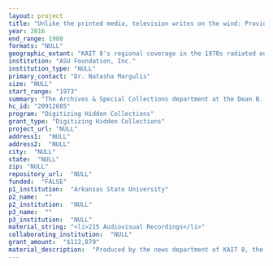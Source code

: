 ```yaml
--- 
layout: project 
title: "Unlike the printed media, television writes on the wind: Providing Access to KAIT 8's 16mm Color Newsfilm (1973-1980) from Northeast Arkansas and Southeast Missouri"
year: 2016
end_range: 1980
formats: "NULL"
geographic_extant: "KAIT 8's regional coverage in the 1970s radiated out ninety miles from Jonesboro, AR and included Clay, Craighead, Greene, Independence, Izard, Jackson, Lawrence, Mississippi, Poinsett, Randolph, and Sharp counties in Arkansas and Butler, Dunklin, Oregon, Pemiscot, and Ripley counties Missouri."
institution: "ASU Foundation, Inc."
institution_type: "NULL"
primary_contact: "Dr. Natasha Margulis"
size: "NULL"
start_range: "1973"
summary: "The Archives & Special Collections department at the Dean B. Ellis Library at Arkansas State University proposes a twenty-four month project to digitize 215 reels of 16mm color film with sound to create 6450+ individual files of KAIT 8 television news footage. Access copies of these records will become part of an online collection that is self-hosted on the Dean B. Ellis library's instance of DSpace. These records, and their accompanying metadata, will be made discoverable through the library's catalog, OCLC (including ArchiveGrid and WorldCat), and internet search engines. This audiovisual collection is the only one of its kind for northeast Arkansas and southeast Missouri and the film reels have been inaccessible for research and instruction due to physically unplayable film reels and an unavailable searchable index of metadata and digital surrogates."
hc_id: "20912605"
program: "Digitizing Hidden Collections"
grant_type: "Digitizing Hidden Collections"
project_url: "NULL"
address1:  "NULL"
address2:  "NULL"
city:  "NULL"
state:  "NULL"
zip: "NULL"
repository_url:  "NULL"
funded:  "FALSE"
p1_institution:  "Arkansas State University"
p2_name:  ""
p2_institution:  "NULL"
p3_name:  ""
p3_institution:  "NULL"
material_string: "<li>215 Audiovisual Recordings</li>"
collaborating_institution:  "NULL"
grant_amount:  "$112,879"
material_description:  "Produced by the news department of KAIT 8, the first and primary television station serving communities in northeast Arkansas and southeast Missouri, this collection of 225 reels of 16mm film covers the years 1973 through 1980. The collection's provenance harkens back to 1998 when Archives & Special Collections received the KAIT newsfilm collection as a transfer from the Arkansas State University Museum. The Museum had received it directly from KAIT 8, who were running out of storage space and switching to another format (videocassettes). The museum transferred these materials in their original, untouched format to the archives because its staff was unable to do anything with this film and they were out of storage space. The theme of these reels is local, regional, and national events and how they affected the Mississippi Delta community. The unique nature of these topics makes it difficult to assign existing descriptive metadata, because the subjects are not well represented in standard thesauri such as the Library of Congress's Subject Headings (http://id.loc.gov ). Some of the topics in these clips are not known to be preserved in any audiovisual formats. They present, therefore, a unique opportunity for the creation and curation of a digital collection that addresses an increasing demand for easy-to-find information in a keyword searchable environment. To enhance access to and context for these materials, we plan to preview the clips at civic, educational, and professional gatherings in the region. The key to the successful completion of this project is the construction of accurate and intuitive subject and geographic headings, personal identifiers, key words, universal tags, and search terms that render the digital objects discoverable and linkable to other collections--locally, regionally, and nationally."
---
```

